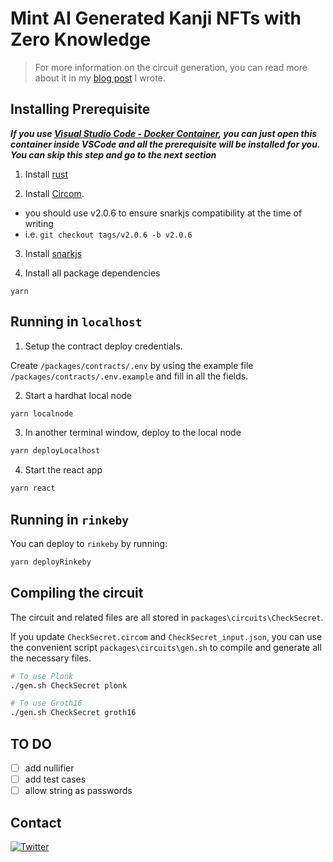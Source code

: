 # Mint AI Generated Kanji NFTs with Zero Knowledge

> For more information on the circuit generation, you can read more about it in my [blog post](https://flyingnobita.com/posts/2022/09/09/mint-nft-zk) I wrote.

## Installing Prerequisite

***If you use [Visual Studio Code - Docker Container](https://code.visualstudio.com/docs/remote/containers), you can just open this container inside VSCode and all the prerequisite will be installed for you. You can skip this step and go to the next section***

1) Install [rust](https://www.rust-lang.org/tools/install)

2) Install [Circom](https://docs.circom.io/getting-started/installation/). 
  - you should use v2.0.6 to ensure snarkjs compatibility at the time of writing
  - i.e. `git checkout tags/v2.0.6 -b v2.0.6`

3) Install [snarkjs](https://github.com/iden3/snarkjs)

4) Install all package dependencies

```
yarn
```

## Running in `localhost`

1) Setup the contract deploy credentials.

Create `/packages/contracts/.env` by using the example file `/packages/contracts/.env.example` and fill in all the fields.

2) Start a hardhat local node

```bash
yarn localnode
```

3) In another terminal window, deploy to the local node

```bash
yarn deployLocalhost
```

4) Start the react app

```bash
yarn react
```

## Running in `rinkeby`

You can deploy to `rinkeby` by running:

```bash
yarn deployRinkeby
```

## Compiling the circuit

The circuit and related files are all stored in `packages\circuits\CheckSecret`.

If you update `CheckSecret.circom` and  `CheckSecret_input.json`, you can use the convenient script `packages\circuits\gen.sh` to compile and generate all the necessary files.

```bash
# To use Plonk
./gen.sh CheckSecret plonk

# To use Groth16
./gen.sh CheckSecret groth16
```

## TO DO

- [ ] add nullifier
- [ ] add test cases
- [ ] allow string as passwords

## Contact

[![Twitter](https://img.shields.io/twitter/url/https/twitter.com/cloudposse.svg?style=social&label=%20%40FlyingNobita)](https://twitter.com/FlyingNobita)
